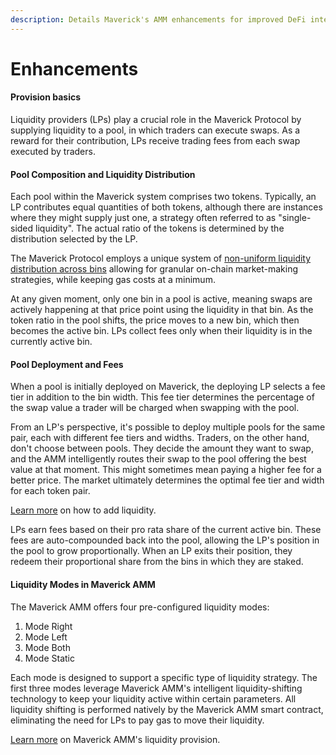 ```yaml
---
description: Details Maverick's AMM enhancements for improved DeFi interactions.
---
```


# Enhancements

#### Provision basics

Liquidity providers (LPs) play a crucial role in the Maverick Protocol by supplying liquidity to a pool, in which traders can execute swaps. As a reward for their contribution, LPs receive trading fees from each swap executed by traders.

#### Pool Composition and Liquidity Distribution

Each pool within the Maverick system comprises two tokens. Typically, an LP contributes equal quantities of both tokens, although there are instances where they might supply just one, a strategy often referred to as "single-sided liquidity". The actual ratio of the tokens is determined by the distribution selected by the LP.

The Maverick Protocol employs a unique system of [non-uniform liquidity distribution across bins](https://docs.mav.xyz/guides/liquidity-providers/understanding-modes) allowing for granular on-chain market-making strategies, while keeping gas costs at a minimum.

At any given moment, only one bin in a pool is active, meaning swaps are actively happening at that price point using the liquidity in that bin. As the token ratio in the pool shifts, the price moves to a new bin, which then becomes the active bin. LPs collect fees only when their liquidity is in the currently active bin.

#### Pool Deployment and Fees

When a pool is initially deployed on Maverick, the deploying LP selects a fee tier in addition to the bin width. This fee tier determines the percentage of the swap value a trader will be charged when swapping with the pool.

From an LP's perspective, it's possible to deploy multiple pools for the same pair, each with different fee tiers and widths. Traders, on the other hand, don't choose between pools. They decide the amount they want to swap, and the AMM intelligently routes their swap to the pool offering the best value at that moment. This might sometimes mean paying a higher fee for a better price. The market ultimately determines the optimal fee tier and width for each token pair.

[Learn more](https://docs.mav.xyz/guides/liquidity-providers/how-to-add-liquidity) on how to add liquidity.

LPs earn fees based on their pro rata share of the current active bin. These fees are auto-compounded back into the pool, allowing the LP's position in the pool to grow proportionally. When an LP exits their position, they redeem their proportional share from the bins in which they are staked.

#### Liquidity Modes in Maverick AMM

The Maverick AMM offers four pre-configured liquidity modes:

1. Mode Right
2. Mode Left
3. Mode Both
4. Mode Static

Each mode is designed to support a specific type of liquidity strategy. The first three modes leverage Maverick AMM's intelligent liquidity-shifting technology to keep your liquidity active within certain parameters. All liquidity shifting is performed natively by the Maverick AMM smart contract, eliminating the need for LPs to pay gas to move their liquidity.

[Learn more](https://docs.mav.xyz/guides/liquidity-providers/the-basics) on Maverick AMM's liquidity provision.
